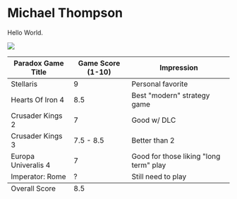<!DOCTYPE html> 
<html> 
  <head>
  </head>
  <body> 
    <h1>Michael Thompson</h1>
    <p>Hello World.</p> 
    <img src="https://i.giphy.com/media/3ogwG4ktaHI9N7V1WE/giphy.webp" />
    <table>
    <thead>
      <tr>
        <th>Paradox Game Title</th>
        <th>Game Score (1-10)</th>
        <th>Impression</th>
      </tr>
    </thead>
    <tbody>
      <tr>
        <td>Stellaris</td>
        <td>9</td>
        <td>Personal favorite</td>
      </tr>
      <tr>
        <td>Hearts Of Iron 4</td>
        <td>8.5</td>
        <td>Best "modern" strategy game</td>
      </tr>
      <tr>
        <td>Crusader Kings 2</td>
        <td>7</td>
        <td>Good w/ DLC</td>
      </tr>
      <tr>
        <td>Crusader Kings 3</td>
        <td>7.5 - 8.5</td>
        <td>Better than 2</td>
      </tr>
      <tr>
        <td>Europa Univeralis 4</td>
        <td>7</td>
        <td>Good for those liking "long term" play</td>
      </tr>
      <tr>
        <td>Imperator: Rome</td>
        <td>?</td>
        <td>Still need to play</td>
      </tr>
    </tbody>
    <tfoot>
       <td>Overall Score</td>
       <td>8.5</td>
    </tfoot>
  </table>
  </body>
</html>
